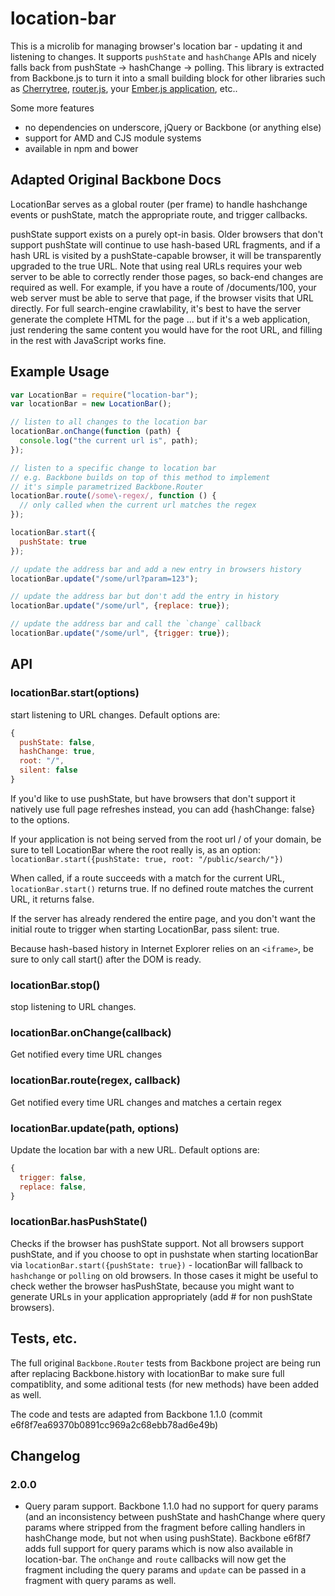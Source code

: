 # location-bar

This is a microlib for managing browser's location bar - updating it and listening to changes. It supports `pushState` and `hashChange` APIs and nicely falls back from pushState -> hashChange -> polling. This library is extracted from Backbone.js to turn it into a small building block for other libraries such as [Cherrytree](https://github.com/KidkArolis/cherrytree), [router.js](https://github.com/tildeio/router.js), your [Ember.js application](https://github.com/emberjs/ember.js), etc..

Some more features

  * no dependencies on underscore, jQuery or Backbone (or anything else)
  * support for AMD and CJS module systems
  * available in npm and bower

## Adapted Original Backbone Docs

LocationBar serves as a global router (per frame) to handle hashchange events or pushState, match the appropriate route, and trigger callbacks.

pushState support exists on a purely opt-in basis. Older browsers that don't support pushState will continue to use hash-based URL fragments, and if a hash URL is visited by a pushState-capable browser, it will be transparently upgraded to the true URL. Note that using real URLs requires your web server to be able to correctly render those pages, so back-end changes are required as well. For example, if you have a route of /documents/100, your web server must be able to serve that page, if the browser visits that URL directly. For full search-engine crawlability, it's best to have the server generate the complete HTML for the page ... but if it's a web application, just rendering the same content you would have for the root URL, and filling in the rest with JavaScript works fine.

## Example Usage

```js
var LocationBar = require("location-bar");
var locationBar = new LocationBar();

// listen to all changes to the location bar
locationBar.onChange(function (path) {
  console.log("the current url is", path);
});

// listen to a specific change to location bar
// e.g. Backbone builds on top of this method to implement
// it's simple parametrized Backbone.Router
locationBar.route(/some\-regex/, function () {
  // only called when the current url matches the regex
});

locationBar.start({
  pushState: true
});

// update the address bar and add a new entry in browsers history
locationBar.update("/some/url?param=123");

// update the address bar but don't add the entry in history
locationBar.update("/some/url", {replace: true});

// update the address bar and call the `change` callback
locationBar.update("/some/url", {trigger: true});
```

## API

### locationBar.start(options)

start listening to URL changes. Default options are:

```js
{
  pushState: false,
  hashChange: true,
  root: "/",
  silent: false
}
```

If you'd like to use pushState, but have browsers that don't support it natively use full page refreshes instead, you can add {hashChange: false} to the options.

If your application is not being served from the root url / of your domain, be sure to tell LocationBar where the root really is, as an option: `locationBar.start({pushState: true, root: "/public/search/"})`

When called, if a route succeeds with a match for the current URL, `locationBar.start()` returns true. If no defined route matches the current URL, it returns false.

If the server has already rendered the entire page, and you don't want the initial route to trigger when starting LocationBar, pass silent: true.

Because hash-based history in Internet Explorer relies on an `<iframe>`, be sure to only call start() after the DOM is ready.

### locationBar.stop()

stop listening to URL changes.

### locationBar.onChange(callback)

Get notified every time URL changes

### locationBar.route(regex, callback)

Get notified every time URL changes and matches a certain regex

### locationBar.update(path, options)

Update the location bar with a new URL. Default options are:

```js
{
  trigger: false,
  replace: false,
}
```

### locationBar.hasPushState()

Checks if the browser has pushState support. Not all browsers support pushState, and if you choose to opt in pushstate when starting locationBar via `locationBar.start({pushState: true})` - locationBar will fallback to `hashchange` or `polling` on old browsers. In those cases it might be useful to check wether the browser hasPushState, because you might want to generate URLs in your application appropriately (add # for non pushState browsers).

## Tests, etc.

The full original `Backbone.Router` tests from Backbone project are being run after replacing Backbone.history with locationBar to make sure full compatiblity, and some aditional tests (for new methods) have been added as well.

The code and tests are adapted from Backbone 1.1.0 (commit e6f8f7ea69370b0891cc969a2c68ebb78ad6e49b)

## Changelog

### 2.0.0

* Query param support. Backbone 1.1.0 had no support for query params (and an inconsistency between pushState and hashChange where query params where stripped from the fragment before calling handlers in hashChange mode, but not when using pushState). Backbone e6f8f7 adds full support for query params which is now also available in location-bar. The `onChange` and `route` callbacks will now get the fragment including the query params and `update` can be passed in a fragment with query params as well.
